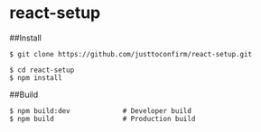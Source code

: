 # react-setup

##Install
```
$ git clone https://github.com/justtoconfirm/react-setup.git

$ cd react-setup
$ npm install
```

##Build
```
$ npm build:dev				# Developer build
$ npm build 				# Production build
```
